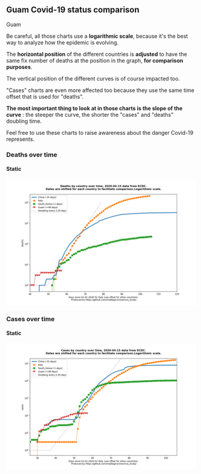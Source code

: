 ## Guam Covid-19 status comparison 

Guam



Be careful, all those charts use a **logarithmic scale**, because it's the best way to analyze how the epidemic is evolving.
 
The **horizontal position** of the different countries is **adjusted** to have the same fix number of deaths at the position in the graph, **for comparison purposes**.

The vertical position of the different curves is of course impacted too.

"Cases" charts are even more affected too because they use the same time offset that is used for "deaths".

**The most important thing to look at in those charts is the slope of the curve** : the steeper the curve, the shorter the "cases" and "deaths" doubling time.

Feel free to use these charts to raise awareness about the danger Covid-19 represents. 


 
### Deaths over time
 
#### Static
![Guam covid-19 deaths static chart](https://raw.githubusercontent.com/madlag/coronavirus_study/master/notebooks/graphs/2020-04-15/countries/Guam/2020-04-15_Guam_deaths.png "Guam covid-19 deaths static chart")   

 
### Cases over time
 
#### Static
![Guam covid-19 cases static chart](https://raw.githubusercontent.com/madlag/coronavirus_study/master/notebooks/graphs/2020-04-15/countries/Guam/2020-04-15_Guam_cases.png "Guam covid-19 cases static chart")   

